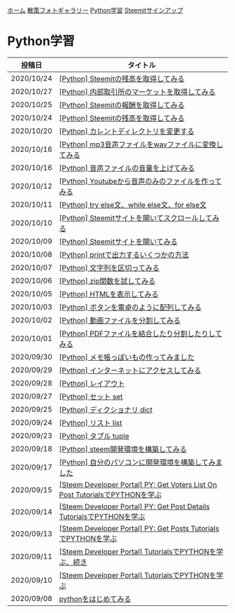 [ホーム](./) [散策フォトギャラリー](./photogarally.html) [Python学習](./python.html) [Steemitサインアップ](./steemitsignup.html)

# Python学習

|投稿日|タイトル|
|---|---|
|2020/10/24|[[Python] Steemitの残高を取得してみる](https://steemit.com/hive-101145/@yasu/2bhwam-python-steemit)|
|2020/10/27|[[Python] 内部取引所のマーケットを取得してみる](https://steemit.com/hive-101145/@yasu/5kc9yr-python)|
|2020/10/25|[[Python] Steemitの報酬を取得してみる](https://steemit.com/hive-101145/@yasu/2xk3pj-python-steemit)|
|2020/10/24|[[Python] Steemitの残高を取得してみる](https://steemit.com/hive-101145/@yasu/2bhwam-python-steemit)|
|2020/10/20|[[Python] カレントディレクトリを変更する](https://steemit.com/hive-101145/@yasu/5cuqmg-python)|
|2020/10/16|[[Python] mp3音声ファイルをwavファイルに変換してみる](https://steemit.com/jp/@yasu/python-mp3-wav)|
|2020/10/16|[[Python] 音声ファイルの音量を上げてみる](https://steemit.com/hive-101145/@yasu/2rvlbi-python)|
|2020/10/12|[[Python] Youtubeから音声のみのファイルを作ってみる](https://steemit.com/hive-101145/@yasu/python-youtube)|
|2020/10/11|[[Python] try else文、while else文、for else文](https://steemit.com/hive-101145/@yasu/python-try-else-while-else-for-else)|
|2020/10/10|[[Python] Steemitサイトを開いてスクロールしてみる](https://steemit.com/hive-101145/@yasu/5i5cxp-python-steemit)|
|2020/10/09|[[Python] Steemitサイトを開いてみる](https://steemit.com/hive-101145/@yasu/python-steemit)|
|2020/10/08|[[Python] printで出力するいくつかの方法](https://steemit.com/hive-101145/@yasu/python-print)|
|2020/10/07|[[Python] 文字列を区切ってみる](https://steemit.com/hive-101145/@yasu/6xltzd-python)|
|2020/10/06|[[Python] zip関数を試してみる](https://steemit.com/hive-101145/@yasu/python-zip)|
|2020/10/05|[[Python] HTMLを表示してみる](https://steemit.com/hive-101145/@yasu/python-html)|
|2020/10/03|[[Python] ボタンを電卓のように配列してみる](https://steemit.com/hive-101145/@yasu/4cyk4h-python)|
|2020/10/02|[[Python] 動画ファイルを分割してみる](https://steemit.com/hive-101145/@yasu/75yjiq-python)|
|2020/10/01|[[Python] PDFファイルを結合したり分割したりしてみる](https://steemit.com/hive-101145/@yasu/python-pdf)|
|2020/09/30|[[Python] メモ帳っぽいもの作ってみました](https://steemit.com/hive-101145/@yasu/ma4xc-python)|
|2020/09/29|[[Python] インターネットにアクセスしてみる](https://steemit.com/hive-101145/@yasu/39kppa-python)|
|2020/09/28|[[Python] レイアウト](https://steemit.com/hive-101145/@yasu/pythjon)|
|2020/09/27|[[Python] セット set](https://steemit.com/hive-101145/@yasu/python-or-set)|
|2020/09/25|[[Python] ディクショナリ dict](https://steemit.com/hive-101145/@yasu/python-or-dict)|
|2020/09/24|[[Python] リスト list](https://steemit.com/hive-101145/@yasu/python-or-list)|
|2020/09/23|[[Python] タプル tuple](https://steemit.com/hive-101145/@yasu/python-or-tuple)|
|2020/09/18|[[Python] steem開発環境を構築してみる](https://steemit.com/hive-101145/@yasu/python-steem)|
|2020/09/17|[[Python] 自分のパソコンに開発環境を構築してみました](https://steemit.com/hive-101145/@yasu/vdwec-python)|
|2020/09/15|[[Steem Developer Portal] PY: Get Voters List On Post TutorialsでPYTHONを学ぶ](https://steemit.com/hive-101145/@yasu/py-get-voters-list-on-post-or-steem-developer-portal-tutorials-python)|
|2020/09/14|[[Steem Developer Portal] PY: Get Post Details TutorialsでPYTHONを学ぶ](https://steemit.com/hive-101145/@yasu/steem-developer-portal-tutorials-python-py-get-post-details)|
|2020/09/13|[[Steem Developer Portal] PY: Get Posts TutorialsでPYTHONを学ぶ](https://steemit.com/hive-101145/@yasu/steem-developer-portal-tutorials-python-py-get-posts)|
|2020/09/11|[[Steem Developer Portal] TutorialsでPYTHONを学ぶ、続き](https://steemit.com/hive-101145/@yasu/4meqld-steem-developer-portal-tutorials-python)|
|2020/09/10|[[Steem Developer Portal] TutorialsでPYTHONを学ぶ](https://steemit.com/hive-101145/@yasu/steem-developer-portal-tutorials-python)|
|2020/09/08|[pythonをはじめてみる](https://steemit.com/hive-101145/@yasu/python)|


